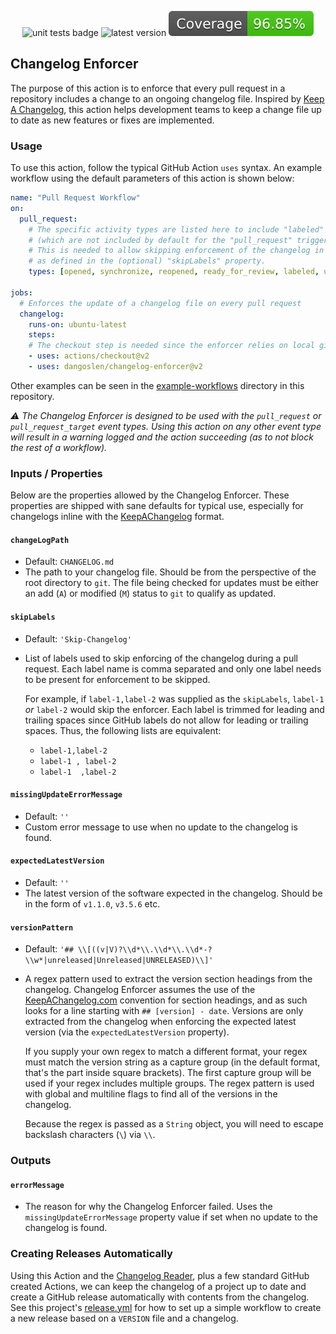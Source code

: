 <p align="center">
  <img src="https://github.com/dangoslen/changelog-enforcer/workflows/units-test/badge.svg?branch=master" alt="unit tests badge" />
  <img src="https://img.shields.io/github/v/release/dangoslen/changelog-enforcer?color=orange&label=Latest" alt="latest version" />
  <img src="./coverage/badge.svg" alt="coverage badge" />
 </p>

## Changelog Enforcer
The purpose of this action is to enforce that every pull request in a repository includes a change to an ongoing changelog file. Inspired by [Keep A Changelog](https://keepachangelog.com/en/1.0.0/), this action helps development teams to keep a change file up to date as new features or fixes are implemented. 

### Usage
To use this action, follow the typical GitHub Action `uses` syntax. An example workflow using the default parameters of this action is shown below:

```yaml
name: "Pull Request Workflow"
on:
  pull_request:
    # The specific activity types are listed here to include "labeled" and "unlabeled"
    # (which are not included by default for the "pull_request" trigger).
    # This is needed to allow skipping enforcement of the changelog in PRs with specific labels,
    # as defined in the (optional) "skipLabels" property.
    types: [opened, synchronize, reopened, ready_for_review, labeled, unlabeled]

jobs:
  # Enforces the update of a changelog file on every pull request 
  changelog:
    runs-on: ubuntu-latest
    steps:
    # The checkout step is needed since the enforcer relies on local git commands
    - uses: actions/checkout@v2
    - uses: dangoslen/changelog-enforcer@v2
```

Other examples can be seen in the [example-workflows](./example-workflows) directory in this repository.

_:warning: The Changelog Enforcer is designed to be used with the `pull_request` or `pull_request_target` event types. Using this action on any other event type will result in a warning logged and the action succeeding (as to not block the rest of a workflow)._

### Inputs / Properties
Below are the properties allowed by the Changelog Enforcer. These properties are shipped with sane defaults for typical use, especially for changelogs inline with the [KeepAChangelog](Keepachangelog.org) format.

#### `changeLogPath`
* Default: `CHANGELOG.md`
* The path to your changelog file. Should be from the perspective of the root directory to `git`. The file being checked for updates must be either an add (`A`) or modified (`M`) status to `git` to qualify as updated. 

#### `skipLabels` 
* Default: `'Skip-Changelog'` 
* List of labels used to skip enforcing of the changelog during a pull request. Each label name is comma separated and only one label needs to be present for enforcement to be skipped.

  For example, if `label-1,label-2` was supplied as the `skipLabels`, `label-1` _or_ `label-2` would skip the enforcer. Each label is trimmed for leading and trailing spaces since GitHub labels do not allow for leading or trailing spaces. Thus, the following lists are equivalent:
  * `label-1,label-2`
  * `label-1 , label-2`
  * `label-1  ,label-2`

#### `missingUpdateErrorMessage`
* Default: `''`
* Custom error message to use when no update to the changelog is found.

#### `expectedLatestVersion`
* Default: `''`
* The latest version of the software expected in the changelog. Should be in the form of `v1.1.0`, `v3.5.6` etc.

#### `versionPattern`
* Default: `'## \\[((v|V)?\\d*\\.\\d*\\.\\d*-?\\w*|unreleased|Unreleased|UNRELEASED)\\]'`
* A regex pattern used to extract the version section headings from the changelog. Changelog Enforcer assumes the use of the [KeepAChangelog.com](https://keepachangelog.com/en/1.0.0/) convention for section headings, and as such looks for a line starting with `## [version] - date`. Versions are only extracted from the changelog when enforcing the expected latest version (via the `expectedLatestVersion` property).

  If you supply your own regex to match a different format, your regex must match the version string as a capture group (in the default format, that's the part inside square brackets). The first capture group will be used if your regex includes multiple groups. The regex pattern is used with global and multiline flags to find all of the versions in the changelog.

  Because the regex is passed as a `String` object, you will need to escape backslash characters (`\`) via `\\`.

### Outputs

#### `errorMessage`
* The reason for why the Changelog Enforcer failed. Uses the `missingUpdateErrorMessage` property value if set when no update to the changelog is found.

### Creating Releases Automatically
Using this Action and the [Changelog Reader](https://github.com/mindsers/changelog-reader-action), plus a few standard GitHub created Actions, we can keep the changelog of a project up to date and create a GitHub release automatically with contents from the changelog. See this project's [release.yml](./.github/workflows/release.yml) for how to set up a simple workflow to create a new release based on a `VERSION` file and a changelog.
